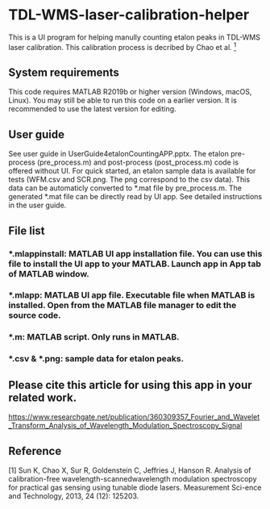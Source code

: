 # TDL-WMS-laser-calibration-helper
This is a UI program for helping manully counting etalon peaks in TDL-WMS laser calibration. 
This calibration process is decribed by Chao et al. [<sup>1</sup>](#chao_WMS)

## System requirements
This code requires MATLAB R2019b or higher version (Windows, macOS, Linux). You may still be able to run this code on a earlier version. 
It is recommended to use the latest version for editing. 

## User guide
See user guide in UserGuide4etalonCountingAPP.pptx. The etalon pre-process (pre_process.m) and post-process (post_process.m) code is offered without UI. 
For quick started, an etalon sample data is available for tests (WFM.csv and SCR.png. The png correspond to the csv data). 
This data can be automaticly converted to *.mat file by pre_process.m. The generated *.mat file can be directly read by UI app. See detailed instructions in the user guide.

## File list
### *.mlappinstall: MATLAB UI app installation file. You can use this file to install the UI app to your MATLAB. Launch app in App tab of MATLAB window.
### *.mlapp: MATLAB UI app file. Executable file when MATLAB is installed. Open from the MATLAB file manager to edit the source code.
### *.m: MATLAB script. Only runs in MATLAB.
### *.csv & *.png: sample data for etalon peaks.

## Please cite this article for using this app in your related work.
https://www.researchgate.net/publication/360309357_Fourier_and_Wavelet_Transform_Analysis_of_Wavelength_Modulation_Spectroscopy_Signal

## Reference
<div id="chao_WMS"></div>
[1] Sun K, Chao X, Sur R, Goldenstein C, Jeffries J, Hanson R. Analysis of calibration-free wavelength-scannedwavelength modulation spectroscopy for practical gas sensing using tunable diode lasers. Measurement Sci-ence and Technology, 2013, 24 (12): 125203.
